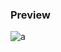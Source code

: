 ### Preview
![a](https://github.com/Eazvy/UILibs/blob/main/Librarys/Lime/Screenshot%202023-03-07%20232634.png?raw=true)

